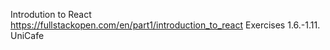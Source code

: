 Introdution to React
https://fullstackopen.com/en/part1/introduction_to_react
Exercises 1.6.-1.11.
UniCafe 